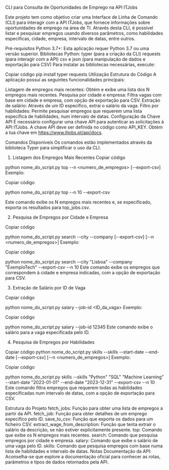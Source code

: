 CLI para Consulta de Oportunidades de Emprego na API ITJobs

Este projeto tem como objetivo criar uma Interface de Linha de Comando (CLI) para interagir com a API ITJobs, que fornece informações sobre oportunidades de emprego na área de TI. Através desta CLI, é possível listar e pesquisar empregos usando diversos parâmetros, como habilidades específicas, cidade, empresa, intervalo de datas, entre outros.

Pré-requisitos
Python 3.7+: Esta aplicação requer Python 3.7 ou uma versão superior.
Bibliotecas Python:
typer (para a criação da CLI)
requests (para interagir com a API)
csv e json (para manipulação de dados e exportação para CSV)
Para instalar as bibliotecas necessárias, execute:

Copiar código
pip install typer requests
Utilização
Estrutura do Código
A aplicação possui as seguintes funcionalidades principais:

Listagem de empregos mais recentes: Obtém e exibe uma lista dos N empregos mais recentes.
Pesquisa por cidade e empresa: Filtra vagas com base em cidade e empresa, com opção de exportação para CSV.
Extração de salário: Através de um ID específico, extrai o salário da vaga.
Filtro por habilidades: Permite pesquisar empregos que requerem uma lista específica de habilidades, num intervalo de datas.
Configuração da Chave API
É necessário configurar uma chave API para autenticar as solicitações à API ITJobs. A chave API deve ser definida no código como API_KEY. Obtém a tua chave em https://www.itjobs.pt/api/docs.

Comandos Disponíveis
Os comandos estão implementados através da biblioteca Typer para simplificar o uso da CLI.

1. Listagem dos Empregos Mais Recentes
Copiar código

python nome_do_script.py top --n <numero_de_empregos> [--export-csv]
Exemplo:

Copiar código

python nome_do_script.py top --n 10 --export-csv

Este comando exibe os N empregos mais recentes e, se especificado, exporta os resultados para top_jobs.csv.

2. Pesquisa de Empregos por Cidade e Empresa

Copiar código

python nome_do_script.py search --city <cidade> --company <empresa> [--export-csv] [--n <numero_de_empregos>]
Exemplo:


Copiar código

python nome_do_script.py search --city "Lisboa" --company "ExemploTech" --export-csv --n 10
Este comando exibe os empregos que correspondem à cidade e empresa indicadas, com a opção de exportação para CSV.

3. Extração de Salário por ID de Vaga

Copiar código

python nome_do_script.py salary --job-id <ID_da_vaga>
Exemplo:


Copiar código

python nome_do_script.py salary --job-id 12345
Este comando exibe o salário para a vaga especificada pelo ID.

4. Pesquisa de Empregos por Habilidades

Copiar código
python nome_do_script.py skills --skills <habilidade1> <habilidade2> --start-date <AAAA-MM-DD> --end-date <AAAA-MM-DD> [--export-csv] [--n <numero_de_empregos>]
Exemplo:


Copiar código

python nome_do_script.py skills --skills "Python" "SQL" "Machine Learning" --start-date "2023-01-01" --end-date "2023-12-31" --export-csv --n 10
Este comando filtra empregos que requerem todas as habilidades especificadas num intervalo de datas, com a opção de exportação para CSV.

Estrutura do Projeto
fetch_jobs: Função para obter uma lista de empregos a partir da API.
fetch_job: Função para obter detalhes de um emprego específico pelo ID.
save_to_csv: Função que exporta os dados para um ficheiro CSV.
extract_wage_from_description: Função que tenta extrair o salário da descrição, se não estiver explicitamente presente.
top: Comando que exibe os N empregos mais recentes.
search: Comando que pesquisa empregos por cidade e empresa.
salary: Comando que exibe o salário de uma vaga pelo ID.
skills: Comando que pesquisa empregos com base numa lista de habilidades e intervalo de datas.
Notas
Documentação da API: Aconselha-se que explore a documentação oficial para conhecer as rotas, parâmetros e tipos de dados retornados pela API.
